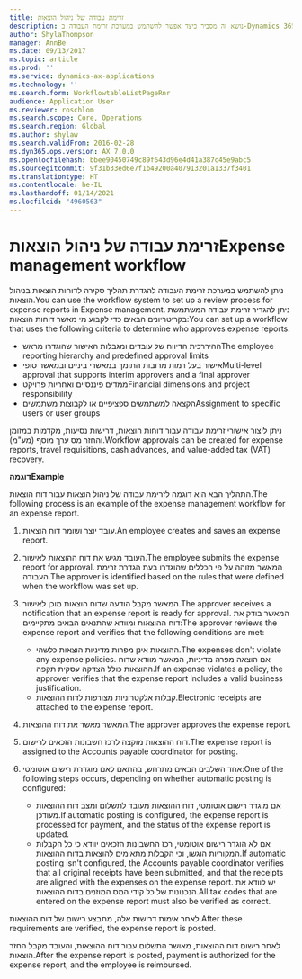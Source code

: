 ```yaml
---
title: זרימת עבודה של ניהול הוצאות
description: נושא זה מסביר כיצד אפשר להשתמש במערכת זרימת העבודה ב-Dynamics 365 FinanceMicrosoft ‏‎, להגדרת תהליך סקירת דוחות הוצאות בניהול הוצאות.
author: ShylaThompson
manager: AnnBe
ms.date: 09/13/2017
ms.topic: article
ms.prod: ''
ms.service: dynamics-ax-applications
ms.technology: ''
ms.search.form: WorkflowtableListPageRnr
audience: Application User
ms.reviewer: roschlom
ms.search.scope: Core, Operations
ms.search.region: Global
ms.author: shylaw
ms.search.validFrom: 2016-02-28
ms.dyn365.ops.version: AX 7.0.0
ms.openlocfilehash: bbee90450749c89f643d96e4d41a387c45e9abc5
ms.sourcegitcommit: 9f31b33ed6e7f1b49200a407913201a1337f3401
ms.translationtype: HT
ms.contentlocale: he-IL
ms.lasthandoff: 01/14/2021
ms.locfileid: "4960563"
---
```

# <a name="expense-management-workflow"></a><span data-ttu-id="3bb68-103">זרימת עבודה של ניהול הוצאות</span><span class="sxs-lookup"><span data-stu-id="3bb68-103">Expense management workflow</span></span>

<span data-ttu-id="3bb68-104">ניתן להשתמש במערכת זרימת העבודה להגדרת תהליך סקירה לדוחות הוצאות בניהול הוצאות.</span><span class="sxs-lookup"><span data-stu-id="3bb68-104">You can use the workflow system to set up a review process for expense reports in Expense management.</span></span> <span data-ttu-id="3bb68-105">ניתן להגדיר זרימת עבודה המשתמשת בקריטריונים הבאים כדי לקבוע מי מאשר דוחות הוצאות:</span><span class="sxs-lookup"><span data-stu-id="3bb68-105">You can set up a workflow that uses the following criteria to determine who approves expense reports:</span></span>

- <span data-ttu-id="3bb68-106">ההיררכית הדיווח של עובדים ומגבלות האישור שהוגדרו מראש</span><span class="sxs-lookup"><span data-stu-id="3bb68-106">The employee reporting hierarchy and predefined approval limits</span></span>
- <span data-ttu-id="3bb68-107">אישור בעל רמות מרובות התומך במאשרי ביניים ובמאשר סופי</span><span class="sxs-lookup"><span data-stu-id="3bb68-107">Multi-level approval that supports interim approvers and a final approver</span></span>
- <span data-ttu-id="3bb68-108">ממדים פיננסיים ואחריות פרויקט</span><span class="sxs-lookup"><span data-stu-id="3bb68-108">Financial dimensions and project responsibility</span></span>
- <span data-ttu-id="3bb68-109">הקצאה למשתמשים ספציפיים או לקבוצות משתמשים</span><span class="sxs-lookup"><span data-stu-id="3bb68-109">Assignment to specific users or user groups</span></span>

<span data-ttu-id="3bb68-110">ניתן ליצור אישורי זרימת עבודה עבור דוחות הוצאות, דרישות נסיעות, מקדמות במזומן והחזר מס ערך מוסף (מע"מ).</span><span class="sxs-lookup"><span data-stu-id="3bb68-110">Workflow approvals can be created for expense reports, travel requisitions, cash advances, and value-added tax (VAT) recovery.</span></span>

<span data-ttu-id="3bb68-111">**דוגמה**</span><span class="sxs-lookup"><span data-stu-id="3bb68-111">**Example**</span></span>

<span data-ttu-id="3bb68-112">התהליך הבא הוא דוגמה לזרימת עבודה של ניהול הוצאות עבור דוח הוצאות.</span><span class="sxs-lookup"><span data-stu-id="3bb68-112">The following process is an example of the expense management workflow for an expense report.</span></span>

1. <span data-ttu-id="3bb68-113">עובד יוצר ושומר דוח הוצאות.</span><span class="sxs-lookup"><span data-stu-id="3bb68-113">An employee creates and saves an expense report.</span></span>
2. <span data-ttu-id="3bb68-114">העובד מגיש את דוח ההוצאות לאישור.</span><span class="sxs-lookup"><span data-stu-id="3bb68-114">The employee submits the expense report for approval.</span></span> <span data-ttu-id="3bb68-115">המאשר מזוהה על פי הכללים שהוגדרו בעת הגדרת זרימת העבודה.</span><span class="sxs-lookup"><span data-stu-id="3bb68-115">The approver is identified based on the rules that were defined when the workflow was set up.</span></span>
3. <span data-ttu-id="3bb68-116">המאשר מקבל הודעה שדוח הוצאות מוכן לאישור.</span><span class="sxs-lookup"><span data-stu-id="3bb68-116">The approver receives a notification that an expense report is ready for approval.</span></span> <span data-ttu-id="3bb68-117">המאשר בודק את דוח ההוצאות ומוודא שהתנאים הבאים מתקיימים:</span><span class="sxs-lookup"><span data-stu-id="3bb68-117">The approver reviews the expense report and verifies that the following conditions are met:</span></span>

    - <span data-ttu-id="3bb68-118">ההוצאות אינן מפרות מדיניות הוצאות כלשהי.</span><span class="sxs-lookup"><span data-stu-id="3bb68-118">The expenses don't violate any expense policies.</span></span> <span data-ttu-id="3bb68-119">אם הוצאה מפרה מדיניות, המאשר מוודא שדוח ההוצאות כולל הצדקה עסקית תקפה.</span><span class="sxs-lookup"><span data-stu-id="3bb68-119">If an expense violates a policy, the approver verifies that the expense report includes a valid business justification.</span></span>
    - <span data-ttu-id="3bb68-120">קבלות אלקטרוניות מצורפות לדוח ההוצאות.</span><span class="sxs-lookup"><span data-stu-id="3bb68-120">Electronic receipts are attached to the expense report.</span></span>

4. <span data-ttu-id="3bb68-121">המאשר מאשר את דוח ההוצאות.</span><span class="sxs-lookup"><span data-stu-id="3bb68-121">The approver approves the expense report.</span></span>
5. <span data-ttu-id="3bb68-122">דוח ההוצאות מוקצה לרכז חשבונות הזכאים לרישום.</span><span class="sxs-lookup"><span data-stu-id="3bb68-122">The expense report is assigned to the Accounts payable coordinator for posting.</span></span>
6. <span data-ttu-id="3bb68-123">אחד השלבים הבאים מתרחש, בהתאם לאם מוגדרת רישום אוטומטי:</span><span class="sxs-lookup"><span data-stu-id="3bb68-123">One of the following steps occurs, depending on whether automatic posting is configured:</span></span>

    - <span data-ttu-id="3bb68-124">אם מוגדר רישום אוטומטי, דוח ההוצאות מעובד לתשלום ומצב דוח ההוצאות מעודכן.</span><span class="sxs-lookup"><span data-stu-id="3bb68-124">If automatic posting is configured, the expense report is processed for payment, and the status of the expense report is updated.</span></span>
    - <span data-ttu-id="3bb68-125">אם לא הוגדר רישום אוטומטי, רכז החשבונות הזכאים יוודא כי כל הקבלות המקוריות הוגשו, וכי הקבלות מתאימים להוצאות בדוח ההוצאות.</span><span class="sxs-lookup"><span data-stu-id="3bb68-125">If automatic posting isn't configured, the Accounts payable coordinator verifies that all original receipts have been submitted, and that the receipts are aligned with the expenses on the expense report.</span></span> <span data-ttu-id="3bb68-126">יש לוודא את הנכנונות של כל קודי המס המוזנים בדוח ההוצאות.</span><span class="sxs-lookup"><span data-stu-id="3bb68-126">All tax codes that are entered on the expense report must also be verified as correct.</span></span>

<span data-ttu-id="3bb68-127">לאחר אימות דרישות אלה, מתבצע רישום של דוח ההוצאות.</span><span class="sxs-lookup"><span data-stu-id="3bb68-127">After these requirements are verified, the expense report is posted.</span></span>

<span data-ttu-id="3bb68-128">לאחר רישום דוח ההוצאות, מאושר התשלום עבור דוח ההוצאות, והעובד מקבל החזר הוצאות.</span><span class="sxs-lookup"><span data-stu-id="3bb68-128">After the expense report is posted, payment is authorized for the expense report, and the employee is reimbursed.</span></span>
